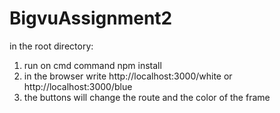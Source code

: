 # BigvuAssignment2
in the root directory:
1. run on cmd command npm install
2. in the browser write http://localhost:3000/white or http://localhost:3000/blue
3. the buttons will change the route and the color of the frame
